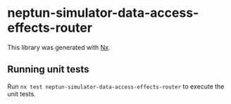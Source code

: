 # neptun-simulator-data-access-effects-router

This library was generated with [Nx](https://nx.dev).

## Running unit tests

Run `nx test neptun-simulator-data-access-effects-router` to execute the unit tests.
